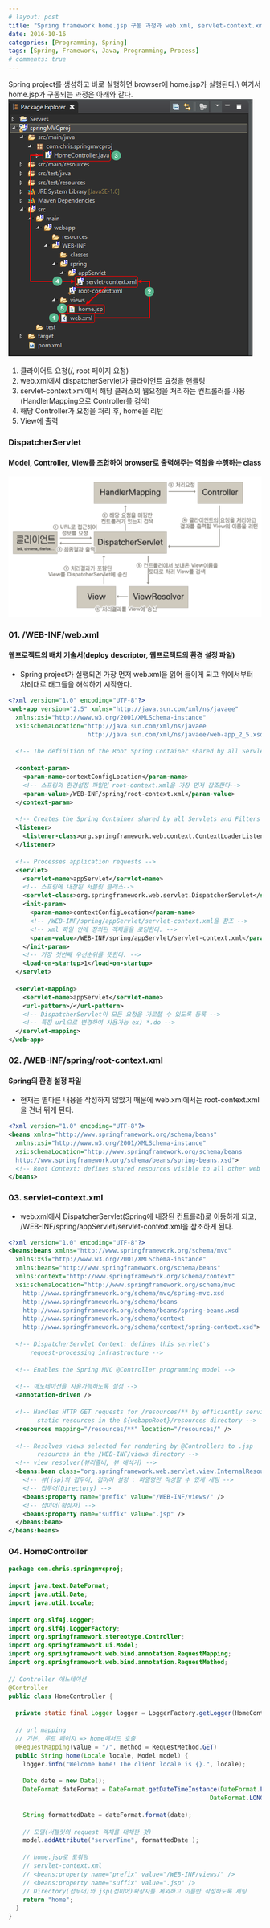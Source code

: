 ```yaml
---
# layout: post
title: "Spring framework home.jsp 구동 과정과 web.xml, servlet-context.xml은 무엇인가?"
date: 2016-10-16
categories: [Programming, Spring]
tags: [Spring, Framework, Java, Programming, Process]
# comments: true
---
```


Spring project를 생성하고 바로 실행하면 browser에 home.jsp가 실행된다.\\
여기서 home.jsp가 구동되는 과정은 아래와 같다.
![](/images/spring/spring-process.png)

1. 클라이어트 요청(/, root 페이지 요청)
2. web.xml에서 dispatcherServlet가 클라이언트 요청을 핸들링
3. servlet-context.xml에서 해당 클래스의 웹요청을 처리하는 컨트롤러를 사용(HandlerMapping으로 Controller를 검색)
4. 해당 Controller가 요청을 처리 후, home을 리턴
5. View에 출력

### DispatcherServlet

#### Model, Controller, View를 조합하여 browser로 출력해주는 역할을 수행하는 class

![](/images/spring/dispatcher-servlet.png)

### 01. /WEB-INF/web.xml

#### 웹프로젝트의 배치 기술서(deploy descriptor, 웹프로젝트의 환경 설정 파일)

* Spring project가 실행되면 가장 먼저 web.xml을 읽어 들이게 되고 위에서부터 차례대로 태그들을 해석하기 시작한다.

```xml
<?xml version="1.0" encoding="UTF-8"?>
<web-app version="2.5" xmlns="http://java.sun.com/xml/ns/javaee"
  xmlns:xsi="http://www.w3.org/2001/XMLSchema-instance"
  xsi:schemaLocation="http://java.sun.com/xml/ns/javaee
                      http://java.sun.com/xml/ns/javaee/web-app_2_5.xsd">

  <!-- The definition of the Root Spring Container shared by all Servlets and Filters -->

  <context-param>
    <param-name>contextConfigLocation</param-name>
    <!-- 스프링의 환경설정 파일인 root-context.xml을 가장 먼저 참조한다-->
    <param-value>/WEB-INF/spring/root-context.xml</param-value>
  </context-param>

  <!-- Creates the Spring Container shared by all Servlets and Filters -->
  <listener>
    <listener-class>org.springframework.web.context.ContextLoaderListener</listener-class>
  </listener>

  <!-- Processes application requests -->
  <servlet>
    <servlet-name>appServlet</servlet-name>
    <!-- 스프링에 내장된 서블릿 클래스-->
    <servlet-class>org.springframework.web.servlet.DispatcherServlet</servlet-class>
    <init-param>
      <param-name>contextConfigLocation</param-name>
      <!-- /WEB-INF/spring/appServlet/servlet-context.xml을 참조 -->
      <!-- xml 파일 안에 정의된 객체들을 로딩한다. -->
      <param-value>/WEB-INF/spring/appServlet/servlet-context.xml</param-value>
    </init-param>
    <!-- 가장 첫번째 우선순위를 뜻한다. -->
    <load-on-startup>1</load-on-startup>
  </servlet>

  <servlet-mapping>
    <servlet-name>appServlet</servlet-name>
    <url-pattern>/</url-pattern>
    <!-- DispatcherServlet이 모든 요청을 가로챌 수 있도록 등록 -->
    <!-- 특정 url으로 변경하여 사용가능 ex) *.do -->
  </servlet-mapping>
</web-app>
```

### 02. /WEB-INF/spring/root-context.xml

#### Spring의 환경 설정 파일

* 현재는 별다른 내용을 작성하지 않았기 때문에 web.xml에서는 root-context.xml을 건너 뛰게 된다.
```xml
<?xml version="1.0" encoding="UTF-8"?>
<beans xmlns="http://www.springframework.org/schema/beans"
  xmlns:xsi="http://www.w3.org/2001/XMLSchema-instance"
  xsi:schemaLocation="http://www.springframework.org/schema/beans
  http://www.springframework.org/schema/beans/spring-beans.xsd">
  <!-- Root Context: defines shared resources visible to all other web components -->
</beans>
```

### 03. servlet-context.xml
* web.xml에서 DispatcherServlet(Spring에 내장된 컨트롤러)로 이동하게 되고, /WEB-INF/spring/appServlet/servlet-context.xml을 참조하게 된다.
```xml
<?xml version="1.0" encoding="UTF-8"?>
<beans:beans xmlns="http://www.springframework.org/schema/mvc"
  xmlns:xsi="http://www.w3.org/2001/XMLSchema-instance"
  xmlns:beans="http://www.springframework.org/schema/beans"
  xmlns:context="http://www.springframework.org/schema/context"
  xsi:schemaLocation="http://www.springframework.org/schema/mvc
    http://www.springframework.org/schema/mvc/spring-mvc.xsd
    http://www.springframework.org/schema/beans
    http://www.springframework.org/schema/beans/spring-beans.xsd
    http://www.springframework.org/schema/context
    http://www.springframework.org/schema/context/spring-context.xsd">

  <!-- DispatcherServlet Context: defines this servlet's
      request-processing infrastructure -->

  <!-- Enables the Spring MVC @Controller programming model -->

  <!-- 애노테이션을 사용가능하도록 설정 -->
  <annotation-driven />

  <!-- Handles HTTP GET requests for /resources/** by efficiently serving up
        static resources in the ${webappRoot}/resources directory -->
  <resources mapping="/resources/**" location="/resources/" />

  <!-- Resolves views selected for rendering by @Controllers to .jsp
        resources in the /WEB-INF/views directory -->
  <!-- view resolver(뷰리졸버, 뷰 해석기) -->
  <beans:bean class="org.springframework.web.servlet.view.InternalResourceViewResolver">
    <!-- 뷰(jsp)의 접두어, 접미어 설정 : 파일명만 작성할 수 있게 세팅 -->
    <!-- 접두어(Directory) -->
    <beans:property name="prefix" value="/WEB-INF/views/" />
    <!-- 접미어(확장자) -->
    <beans:property name="suffix" value=".jsp" />
  </beans:bean>
</beans:beans>
```

### 04. HomeController

```java
package com.chris.springmvcproj;

import java.text.DateFormat;
import java.util.Date;
import java.util.Locale;

import org.slf4j.Logger;
import org.slf4j.LoggerFactory;
import org.springframework.stereotype.Controller;
import org.springframework.ui.Model;
import org.springframework.web.bind.annotation.RequestMapping;
import org.springframework.web.bind.annotation.RequestMethod;

// Controller 애노테이션
@Controller
public class HomeController {

  private static final Logger logger = LoggerFactory.getLogger(HomeController.class);

  // url mapping
  // 기본, 루트 페이지 => home메서드 호출
  @RequestMapping(value = "/", method = RequestMethod.GET)
  public String home(Locale locale, Model model) {
    logger.info("Welcome home! The client locale is {}.", locale);

    Date date = new Date();
    DateFormat dateFormat = DateFormat.getDateTimeInstance(DateFormat.LONG,
                                                        DateFormat.LONG, locale);

    String formattedDate = dateFormat.format(date);

    // 모델(서블릿의 request 객체를 대체한 것)
    model.addAttribute("serverTime", formattedDate );

    // home.jsp로 포워딩
    // servlet-context.xml
    // <beans:property name="prefix" value="/WEB-INF/views/" />
    // <beans:property name="suffix" value=".jsp" />
    // Directory(접두어)와 jsp(접미어)확장자를 제외하고 이름만 작성하도록 세팅
    return "home";
  }
}
```